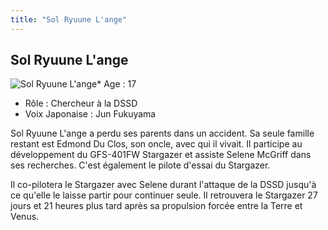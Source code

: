 ```yaml
---
title: "Sol Ryuune L'ange"
---
```


Sol Ryuune L'ange
-----------------

![Sol Ryuune L'ange](/images/stories/saga/stargazer/persos/sol.jpg)* Age : 17
* Rôle : Chercheur à la DSSD
* Voix Japonaise : Jun Fukuyama

Sol Ryuune L'ange a perdu ses parents dans un accident. Sa seule famille restant est Edmond Du Clos, son oncle, avec qui il vivait. Il participe au développement du GFS-401FW Stargazer et assiste Selene McGriff dans ses recherches. C'est également le pilote d'essai du Stargazer.


Il co-pilotera le Stargazer avec Selene durant l'attaque de la DSSD jusqu'à ce qu'elle le laisse partir pour continuer seule. Il retrouvera le Stargazer 27 jours et 21 heures plus tard après sa propulsion forcée entre la Terre et Venus.


